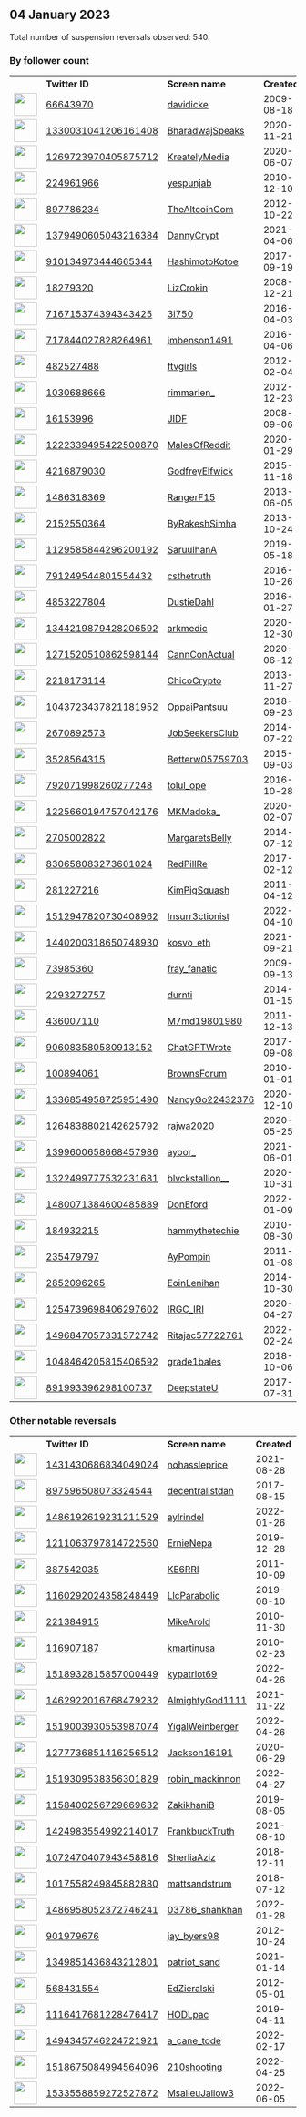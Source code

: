 
## 04 January 2023
Total number of suspension reversals observed: 540.

### By follower count
<table><tr><th></th><th align="left">Twitter ID</th><th align="left">Screen name</th>
<th align="left">Created</th><th align="left">Status</th><th align="left">Suspended</th><th align="left">Followers</th>
<tr><td><a href="https://pbs.twimg.com/profile_images/1311581896623697926/Na9lPg4F_normal.jpg"><img src="https://pbs.twimg.com/profile_images/1311581896623697926/Na9lPg4F_normal.jpg" width="40px" height="40px" align="center"/></a></td><td><a href="https://twitter.com/intent/user?user_id=66643970">66643970</a></td><td><a href="https://twitter.com/davidicke">davidicke</a></td><td>2009-08-18</td><td align="center">✔️</td><td></td><td>398437</td></tr>
<tr><td><a href="https://pbs.twimg.com/profile_images/1450176160323682311/V_cLcnsM_normal.jpg"><img src="https://pbs.twimg.com/profile_images/1450176160323682311/V_cLcnsM_normal.jpg" width="40px" height="40px" align="center"/></a></td><td><a href="https://twitter.com/intent/user?user_id=1330031041206161408">1330031041206161408</a></td><td><a href="https://twitter.com/BharadwajSpeaks">BharadwajSpeaks</a></td><td>2020-11-21</td><td align="center"></td><td></td><td>253291</td></tr>
<tr><td><a href="https://pbs.twimg.com/profile_images/1560941873157521409/VKyOmcvr_normal.jpg"><img src="https://pbs.twimg.com/profile_images/1560941873157521409/VKyOmcvr_normal.jpg" width="40px" height="40px" align="center"/></a></td><td><a href="https://twitter.com/intent/user?user_id=1269723970405875712">1269723970405875712</a></td><td><a href="https://twitter.com/KreatelyMedia">KreatelyMedia</a></td><td>2020-06-07</td><td align="center"></td><td>2022-11-16</td><td>153710</td></tr>
<tr><td><a href="https://pbs.twimg.com/profile_images/1279702966782451713/p28eIqqw_normal.jpg"><img src="https://pbs.twimg.com/profile_images/1279702966782451713/p28eIqqw_normal.jpg" width="40px" height="40px" align="center"/></a></td><td><a href="https://twitter.com/intent/user?user_id=224961966">224961966</a></td><td><a href="https://twitter.com/yespunjab">yespunjab</a></td><td>2010-12-10</td><td align="center"></td><td>2022-12-18</td><td>113967</td></tr>
<tr><td><a href="https://pbs.twimg.com/profile_images/1603410667175903234/j_4gHUDy_normal.jpg"><img src="https://pbs.twimg.com/profile_images/1603410667175903234/j_4gHUDy_normal.jpg" width="40px" height="40px" align="center"/></a></td><td><a href="https://twitter.com/intent/user?user_id=897786234">897786234</a></td><td><a href="https://twitter.com/TheAltcoinCom">TheAltcoinCom</a></td><td>2012-10-22</td><td align="center"></td><td>2022-12-22</td><td>112415</td></tr>
<tr><td><a href="https://pbs.twimg.com/profile_images/1526673684760510464/Pjcq1yES_normal.jpg"><img src="https://pbs.twimg.com/profile_images/1526673684760510464/Pjcq1yES_normal.jpg" width="40px" height="40px" align="center"/></a></td><td><a href="https://twitter.com/intent/user?user_id=1379490605043216384">1379490605043216384</a></td><td><a href="https://twitter.com/DannyCrypt">DannyCrypt</a></td><td>2021-04-06</td><td align="center"></td><td>2022-12-17</td><td>107699</td></tr>
<tr><td><a href="https://pbs.twimg.com/profile_images/1603442063441162246/b4MKVnR3_normal.jpg"><img src="https://pbs.twimg.com/profile_images/1603442063441162246/b4MKVnR3_normal.jpg" width="40px" height="40px" align="center"/></a></td><td><a href="https://twitter.com/intent/user?user_id=910134973444665344">910134973444665344</a></td><td><a href="https://twitter.com/HashimotoKotoe">HashimotoKotoe</a></td><td>2017-09-19</td><td align="center"></td><td>2022-12-20</td><td>88990</td></tr>
<tr><td><a href="https://pbs.twimg.com/profile_images/1626499023292055554/cSHYyNhG_normal.jpg"><img src="https://pbs.twimg.com/profile_images/1626499023292055554/cSHYyNhG_normal.jpg" width="40px" height="40px" align="center"/></a></td><td><a href="https://twitter.com/intent/user?user_id=18279320">18279320</a></td><td><a href="https://twitter.com/LizCrokin">LizCrokin</a></td><td>2008-12-21</td><td align="center"></td><td></td><td>86491</td></tr>
<tr><td><a href="https://pbs.twimg.com/profile_images/1612877123445788698/kHe8gZ2q_normal.jpg"><img src="https://pbs.twimg.com/profile_images/1612877123445788698/kHe8gZ2q_normal.jpg" width="40px" height="40px" align="center"/></a></td><td><a href="https://twitter.com/intent/user?user_id=716715374394343425">716715374394343425</a></td><td><a href="https://twitter.com/3i750">3i750</a></td><td>2016-04-03</td><td align="center"></td><td>2022-08-20</td><td>81946</td></tr>
<tr><td><a href="https://pbs.twimg.com/profile_images/717844529739603968/P_Tv39SP_normal.jpg"><img src="https://pbs.twimg.com/profile_images/717844529739603968/P_Tv39SP_normal.jpg" width="40px" height="40px" align="center"/></a></td><td><a href="https://twitter.com/intent/user?user_id=717844027828264961">717844027828264961</a></td><td><a href="https://twitter.com/jmbenson1491">jmbenson1491</a></td><td>2016-04-06</td><td align="center"></td><td>2022-11-13</td><td>78745</td></tr>
<tr><td><a href="https://pbs.twimg.com/profile_images/1610787868250894336/T5sIQ5CB_normal.jpg"><img src="https://pbs.twimg.com/profile_images/1610787868250894336/T5sIQ5CB_normal.jpg" width="40px" height="40px" align="center"/></a></td><td><a href="https://twitter.com/intent/user?user_id=482527488">482527488</a></td><td><a href="https://twitter.com/ftvgirls">ftvgirls</a></td><td>2012-02-04</td><td align="center"></td><td>2022-11-08</td><td>74501</td></tr>
<tr><td><a href="https://pbs.twimg.com/profile_images/1547165509707259904/6pYHDz3f_normal.jpg"><img src="https://pbs.twimg.com/profile_images/1547165509707259904/6pYHDz3f_normal.jpg" width="40px" height="40px" align="center"/></a></td><td><a href="https://twitter.com/intent/user?user_id=1030688666">1030688666</a></td><td><a href="https://twitter.com/rimmarlen_">rimmarlen_</a></td><td>2012-12-23</td><td align="center"></td><td>2022-12-13</td><td>73027</td></tr>
<tr><td><a href="https://pbs.twimg.com/profile_images/2611289622/n9kbjajk3t6l1a710y58_normal.jpeg"><img src="https://pbs.twimg.com/profile_images/2611289622/n9kbjajk3t6l1a710y58_normal.jpeg" width="40px" height="40px" align="center"/></a></td><td><a href="https://twitter.com/intent/user?user_id=16153996">16153996</a></td><td><a href="https://twitter.com/JIDF">JIDF</a></td><td>2008-09-06</td><td align="center"></td><td></td><td>51443</td></tr>
<tr><td><a href="https://pbs.twimg.com/profile_images/1520769058114871296/OjkhfL8y_normal.jpg"><img src="https://pbs.twimg.com/profile_images/1520769058114871296/OjkhfL8y_normal.jpg" width="40px" height="40px" align="center"/></a></td><td><a href="https://twitter.com/intent/user?user_id=1222339495422500870">1222339495422500870</a></td><td><a href="https://twitter.com/MalesOfReddit">MalesOfReddit</a></td><td>2020-01-29</td><td align="center"></td><td>2022-11-22</td><td>47320</td></tr>
<tr><td><a href="https://pbs.twimg.com/profile_images/824709220448800768/uTETmN87_normal.jpg"><img src="https://pbs.twimg.com/profile_images/824709220448800768/uTETmN87_normal.jpg" width="40px" height="40px" align="center"/></a></td><td><a href="https://twitter.com/intent/user?user_id=4216879030">4216879030</a></td><td><a href="https://twitter.com/GodfreyElfwick">GodfreyElfwick</a></td><td>2015-11-18</td><td align="center"></td><td></td><td>47045</td></tr>
<tr><td><a href="https://pbs.twimg.com/profile_images/1609955618126716937/eAgGWTMw_normal.jpg"><img src="https://pbs.twimg.com/profile_images/1609955618126716937/eAgGWTMw_normal.jpg" width="40px" height="40px" align="center"/></a></td><td><a href="https://twitter.com/intent/user?user_id=1486318369">1486318369</a></td><td><a href="https://twitter.com/RangerF15">RangerF15</a></td><td>2013-06-05</td><td align="center"></td><td>2022-10-23</td><td>42527</td></tr>
<tr><td><a href="https://pbs.twimg.com/profile_images/1591220109393399808/Gy6-Cwn9_normal.jpg"><img src="https://pbs.twimg.com/profile_images/1591220109393399808/Gy6-Cwn9_normal.jpg" width="40px" height="40px" align="center"/></a></td><td><a href="https://twitter.com/intent/user?user_id=2152550364">2152550364</a></td><td><a href="https://twitter.com/ByRakeshSimha">ByRakeshSimha</a></td><td>2013-10-24</td><td align="center"></td><td>2022-12-21</td><td>41109</td></tr>
<tr><td><a href="https://pbs.twimg.com/profile_images/1509726137404239874/9IAmateu_normal.jpg"><img src="https://pbs.twimg.com/profile_images/1509726137404239874/9IAmateu_normal.jpg" width="40px" height="40px" align="center"/></a></td><td><a href="https://twitter.com/intent/user?user_id=1129585844296200192">1129585844296200192</a></td><td><a href="https://twitter.com/SaruulhanA">SaruulhanA</a></td><td>2019-05-18</td><td align="center"></td><td>2022-07-26</td><td>38138</td></tr>
<tr><td><a href="https://pbs.twimg.com/profile_images/1610821086668537856/N4X8YCJy_normal.jpg"><img src="https://pbs.twimg.com/profile_images/1610821086668537856/N4X8YCJy_normal.jpg" width="40px" height="40px" align="center"/></a></td><td><a href="https://twitter.com/intent/user?user_id=791249544801554432">791249544801554432</a></td><td><a href="https://twitter.com/csthetruth">csthetruth</a></td><td>2016-10-26</td><td align="center"></td><td>2022-03-19</td><td>26648</td></tr>
<tr><td><a href="https://pbs.twimg.com/profile_images/1613151455019515905/_vtce22S_normal.jpg"><img src="https://pbs.twimg.com/profile_images/1613151455019515905/_vtce22S_normal.jpg" width="40px" height="40px" align="center"/></a></td><td><a href="https://twitter.com/intent/user?user_id=4853227804">4853227804</a></td><td><a href="https://twitter.com/DustieDahl">DustieDahl</a></td><td>2016-01-27</td><td align="center">🔒</td><td></td><td>26542</td></tr>
<tr><td><a href="https://pbs.twimg.com/profile_images/1344242484830941184/rwnfqYkk_normal.jpg"><img src="https://pbs.twimg.com/profile_images/1344242484830941184/rwnfqYkk_normal.jpg" width="40px" height="40px" align="center"/></a></td><td><a href="https://twitter.com/intent/user?user_id=1344219879428206592">1344219879428206592</a></td><td><a href="https://twitter.com/arkmedic">arkmedic</a></td><td>2020-12-30</td><td align="center"></td><td></td><td>24803</td></tr>
<tr><td><a href="https://pbs.twimg.com/profile_images/1610719203484483595/mZEax1qM_normal.png"><img src="https://pbs.twimg.com/profile_images/1610719203484483595/mZEax1qM_normal.png" width="40px" height="40px" align="center"/></a></td><td><a href="https://twitter.com/intent/user?user_id=1271520510862598144">1271520510862598144</a></td><td><a href="https://twitter.com/CannConActual">CannConActual</a></td><td>2020-06-12</td><td align="center"></td><td>2022-07-16</td><td>24376</td></tr>
<tr><td><a href="https://pbs.twimg.com/profile_images/965338260863004672/6U_7uSGl_normal.jpg"><img src="https://pbs.twimg.com/profile_images/965338260863004672/6U_7uSGl_normal.jpg" width="40px" height="40px" align="center"/></a></td><td><a href="https://twitter.com/intent/user?user_id=2218173114">2218173114</a></td><td><a href="https://twitter.com/ChicoCrypto">ChicoCrypto</a></td><td>2013-11-27</td><td align="center"></td><td></td><td>24015</td></tr>
<tr><td><a href="https://pbs.twimg.com/profile_images/1595663968554520576/7wSwLBLw_normal.jpg"><img src="https://pbs.twimg.com/profile_images/1595663968554520576/7wSwLBLw_normal.jpg" width="40px" height="40px" align="center"/></a></td><td><a href="https://twitter.com/intent/user?user_id=1043723437821181952">1043723437821181952</a></td><td><a href="https://twitter.com/OppaiPantsuu">OppaiPantsuu</a></td><td>2018-09-23</td><td align="center"></td><td>2022-11-25</td><td>22366</td></tr>
<tr><td><a href="https://pbs.twimg.com/profile_images/919219858532904960/iEbhKc7A_normal.jpg"><img src="https://pbs.twimg.com/profile_images/919219858532904960/iEbhKc7A_normal.jpg" width="40px" height="40px" align="center"/></a></td><td><a href="https://twitter.com/intent/user?user_id=2670892573">2670892573</a></td><td><a href="https://twitter.com/JobSeekersClub">JobSeekersClub</a></td><td>2014-07-22</td><td align="center"></td><td>2022-11-25</td><td>17626</td></tr>
<tr><td><a href="https://pbs.twimg.com/profile_images/1590841124733784064/C6isKUbg_normal.jpg"><img src="https://pbs.twimg.com/profile_images/1590841124733784064/C6isKUbg_normal.jpg" width="40px" height="40px" align="center"/></a></td><td><a href="https://twitter.com/intent/user?user_id=3528564315">3528564315</a></td><td><a href="https://twitter.com/Betterw05759703">Betterw05759703</a></td><td>2015-09-03</td><td align="center">🔒</td><td>2022-11-12</td><td>16358</td></tr>
<tr><td><a href="https://pbs.twimg.com/profile_images/1494609183739682820/pIJQQK-i_normal.jpg"><img src="https://pbs.twimg.com/profile_images/1494609183739682820/pIJQQK-i_normal.jpg" width="40px" height="40px" align="center"/></a></td><td><a href="https://twitter.com/intent/user?user_id=792071998260277248">792071998260277248</a></td><td><a href="https://twitter.com/tolul_ope">tolul_ope</a></td><td>2016-10-28</td><td align="center"></td><td>2022-03-16</td><td>14612</td></tr>
<tr><td><a href="https://pbs.twimg.com/profile_images/1629705644403052544/BqhYW93B_normal.jpg"><img src="https://pbs.twimg.com/profile_images/1629705644403052544/BqhYW93B_normal.jpg" width="40px" height="40px" align="center"/></a></td><td><a href="https://twitter.com/intent/user?user_id=1225660194757042176">1225660194757042176</a></td><td><a href="https://twitter.com/MKMadoka_">MKMadoka_</a></td><td>2020-02-07</td><td align="center"></td><td>2022-12-13</td><td>14459</td></tr>
<tr><td><a href="https://pbs.twimg.com/profile_images/1058075987043213312/Hur9SczP_normal.jpg"><img src="https://pbs.twimg.com/profile_images/1058075987043213312/Hur9SczP_normal.jpg" width="40px" height="40px" align="center"/></a></td><td><a href="https://twitter.com/intent/user?user_id=2705002822">2705002822</a></td><td><a href="https://twitter.com/MargaretsBelly">MargaretsBelly</a></td><td>2014-07-12</td><td align="center"></td><td></td><td>12465</td></tr>
<tr><td><a href="https://pbs.twimg.com/profile_images/843319469636120576/ltOZ4jgy_normal.jpg"><img src="https://pbs.twimg.com/profile_images/843319469636120576/ltOZ4jgy_normal.jpg" width="40px" height="40px" align="center"/></a></td><td><a href="https://twitter.com/intent/user?user_id=830658083273601024">830658083273601024</a></td><td><a href="https://twitter.com/RedPillRe">RedPillRe</a></td><td>2017-02-12</td><td align="center"></td><td></td><td>12265</td></tr>
<tr><td><a href="https://pbs.twimg.com/profile_images/574512797393940480/6DiwvVGd_normal.jpeg"><img src="https://pbs.twimg.com/profile_images/574512797393940480/6DiwvVGd_normal.jpeg" width="40px" height="40px" align="center"/></a></td><td><a href="https://twitter.com/intent/user?user_id=281227216">281227216</a></td><td><a href="https://twitter.com/KimPigSquash">KimPigSquash</a></td><td>2011-04-12</td><td align="center"></td><td>2022-05-07</td><td>11409</td></tr>
<tr><td><a href="https://pbs.twimg.com/profile_images/1512948017267150858/AfUTyAT__normal.jpg"><img src="https://pbs.twimg.com/profile_images/1512948017267150858/AfUTyAT__normal.jpg" width="40px" height="40px" align="center"/></a></td><td><a href="https://twitter.com/intent/user?user_id=1512947820730408962">1512947820730408962</a></td><td><a href="https://twitter.com/Insurr3ctionist">Insurr3ctionist</a></td><td>2022-04-10</td><td align="center"></td><td>2022-08-17</td><td>10398</td></tr>
<tr><td><a href="https://pbs.twimg.com/profile_images/1567786549323997184/s-_8Lkyq_normal.jpg"><img src="https://pbs.twimg.com/profile_images/1567786549323997184/s-_8Lkyq_normal.jpg" width="40px" height="40px" align="center"/></a></td><td><a href="https://twitter.com/intent/user?user_id=1440200318650748930">1440200318650748930</a></td><td><a href="https://twitter.com/kosvo_eth">kosvo_eth</a></td><td>2021-09-21</td><td align="center"></td><td>2022-12-02</td><td>10082</td></tr>
<tr><td><a href="https://pbs.twimg.com/profile_images/1612908195357270027/8d5APsGg_normal.jpg"><img src="https://pbs.twimg.com/profile_images/1612908195357270027/8d5APsGg_normal.jpg" width="40px" height="40px" align="center"/></a></td><td><a href="https://twitter.com/intent/user?user_id=73985360">73985360</a></td><td><a href="https://twitter.com/fray_fanatic">fray_fanatic</a></td><td>2009-09-13</td><td align="center"></td><td></td><td>9788</td></tr>
<tr><td><a href="https://pbs.twimg.com/profile_images/1557597159024984065/2IYJWCqe_normal.jpg"><img src="https://pbs.twimg.com/profile_images/1557597159024984065/2IYJWCqe_normal.jpg" width="40px" height="40px" align="center"/></a></td><td><a href="https://twitter.com/intent/user?user_id=2293272757">2293272757</a></td><td><a href="https://twitter.com/durnti">durnti</a></td><td>2014-01-15</td><td align="center"></td><td>2022-12-28</td><td>9552</td></tr>
<tr><td><a href="https://pbs.twimg.com/profile_images/1573694417122336774/5qO-Ki3m_normal.jpg"><img src="https://pbs.twimg.com/profile_images/1573694417122336774/5qO-Ki3m_normal.jpg" width="40px" height="40px" align="center"/></a></td><td><a href="https://twitter.com/intent/user?user_id=436007110">436007110</a></td><td><a href="https://twitter.com/M7md19801980">M7md19801980</a></td><td>2011-12-13</td><td align="center"></td><td>2022-11-17</td><td>9396</td></tr>
<tr><td><a href="https://pbs.twimg.com/profile_images/1622806478838022144/C2MQPSxq_normal.jpg"><img src="https://pbs.twimg.com/profile_images/1622806478838022144/C2MQPSxq_normal.jpg" width="40px" height="40px" align="center"/></a></td><td><a href="https://twitter.com/intent/user?user_id=906083580580913152">906083580580913152</a></td><td><a href="https://twitter.com/ChatGPTWrote">ChatGPTWrote</a></td><td>2017-09-08</td><td align="center"></td><td></td><td>8692</td></tr>
<tr><td><a href="https://pbs.twimg.com/profile_images/1610573244939046912/4f7XpEEp_normal.jpg"><img src="https://pbs.twimg.com/profile_images/1610573244939046912/4f7XpEEp_normal.jpg" width="40px" height="40px" align="center"/></a></td><td><a href="https://twitter.com/intent/user?user_id=100894061">100894061</a></td><td><a href="https://twitter.com/BrownsForum">BrownsForum</a></td><td>2010-01-01</td><td align="center"></td><td></td><td>8563</td></tr>
<tr><td><a href="https://pbs.twimg.com/profile_images/1338673928877686791/1DVQhdhT_normal.jpg"><img src="https://pbs.twimg.com/profile_images/1338673928877686791/1DVQhdhT_normal.jpg" width="40px" height="40px" align="center"/></a></td><td><a href="https://twitter.com/intent/user?user_id=1336854958725951490">1336854958725951490</a></td><td><a href="https://twitter.com/NancyGo22432376">NancyGo22432376</a></td><td>2020-12-10</td><td align="center"></td><td>2022-07-22</td><td>8539</td></tr>
<tr><td><a href="https://pbs.twimg.com/profile_images/1510006633627222016/bLJGpt5Y_normal.jpg"><img src="https://pbs.twimg.com/profile_images/1510006633627222016/bLJGpt5Y_normal.jpg" width="40px" height="40px" align="center"/></a></td><td><a href="https://twitter.com/intent/user?user_id=1264838802142625792">1264838802142625792</a></td><td><a href="https://twitter.com/rajwa2020">rajwa2020</a></td><td>2020-05-25</td><td align="center"></td><td>2022-12-27</td><td>8256</td></tr>
<tr><td><a href="https://pbs.twimg.com/profile_images/1610869462261022721/C_WAABWH_normal.jpg"><img src="https://pbs.twimg.com/profile_images/1610869462261022721/C_WAABWH_normal.jpg" width="40px" height="40px" align="center"/></a></td><td><a href="https://twitter.com/intent/user?user_id=1399600658668457986">1399600658668457986</a></td><td><a href="https://twitter.com/ayoor_">ayoor_</a></td><td>2021-06-01</td><td align="center"></td><td>2022-12-02</td><td>7880</td></tr>
<tr><td><a href="https://pbs.twimg.com/profile_images/1613456509777715200/Zr_USpXn_normal.jpg"><img src="https://pbs.twimg.com/profile_images/1613456509777715200/Zr_USpXn_normal.jpg" width="40px" height="40px" align="center"/></a></td><td><a href="https://twitter.com/intent/user?user_id=1322499777532231681">1322499777532231681</a></td><td><a href="https://twitter.com/blvckstallion__">blvckstallion__</a></td><td>2020-10-31</td><td align="center"></td><td></td><td>7432</td></tr>
<tr><td><a href="https://pbs.twimg.com/profile_images/1482569648172199937/Yc0Utjjg_normal.jpg"><img src="https://pbs.twimg.com/profile_images/1482569648172199937/Yc0Utjjg_normal.jpg" width="40px" height="40px" align="center"/></a></td><td><a href="https://twitter.com/intent/user?user_id=1480071384600485889">1480071384600485889</a></td><td><a href="https://twitter.com/DonEford">DonEford</a></td><td>2022-01-09</td><td align="center"></td><td>2022-11-04</td><td>7294</td></tr>
<tr><td><a href="https://pbs.twimg.com/profile_images/1633422108637233154/NkS6Bpkb_normal.jpg"><img src="https://pbs.twimg.com/profile_images/1633422108637233154/NkS6Bpkb_normal.jpg" width="40px" height="40px" align="center"/></a></td><td><a href="https://twitter.com/intent/user?user_id=184932215">184932215</a></td><td><a href="https://twitter.com/hammythetechie">hammythetechie</a></td><td>2010-08-30</td><td align="center"></td><td>2022-12-27</td><td>7226</td></tr>
<tr><td><a href="https://pbs.twimg.com/profile_images/1518824983321010176/-jTaWPvu_normal.jpg"><img src="https://pbs.twimg.com/profile_images/1518824983321010176/-jTaWPvu_normal.jpg" width="40px" height="40px" align="center"/></a></td><td><a href="https://twitter.com/intent/user?user_id=235479797">235479797</a></td><td><a href="https://twitter.com/AyPompin">AyPompin</a></td><td>2011-01-08</td><td align="center"></td><td>2022-07-21</td><td>6999</td></tr>
<tr><td><a href="https://pbs.twimg.com/profile_images/1107048029796864000/HbaNzYKc_normal.png"><img src="https://pbs.twimg.com/profile_images/1107048029796864000/HbaNzYKc_normal.png" width="40px" height="40px" align="center"/></a></td><td><a href="https://twitter.com/intent/user?user_id=2852096265">2852096265</a></td><td><a href="https://twitter.com/EoinLenihan">EoinLenihan</a></td><td>2014-10-30</td><td align="center"></td><td>2022-05-06</td><td>6291</td></tr>
<tr><td><a href="https://pbs.twimg.com/profile_images/1630410222442258432/WWhx-Ty5_normal.jpg"><img src="https://pbs.twimg.com/profile_images/1630410222442258432/WWhx-Ty5_normal.jpg" width="40px" height="40px" align="center"/></a></td><td><a href="https://twitter.com/intent/user?user_id=1254739698406297602">1254739698406297602</a></td><td><a href="https://twitter.com/IRGC_IRI">IRGC_IRI</a></td><td>2020-04-27</td><td align="center"></td><td>2022-11-08</td><td>5752</td></tr>
<tr><td><a href="https://pbs.twimg.com/profile_images/1506728160620171265/3KxN0HRe_normal.jpg"><img src="https://pbs.twimg.com/profile_images/1506728160620171265/3KxN0HRe_normal.jpg" width="40px" height="40px" align="center"/></a></td><td><a href="https://twitter.com/intent/user?user_id=1496847057331572742">1496847057331572742</a></td><td><a href="https://twitter.com/Ritajac57722761">Ritajac57722761</a></td><td>2022-02-24</td><td align="center"></td><td>2022-10-29</td><td>5526</td></tr>
<tr><td><a href="https://pbs.twimg.com/profile_images/1613678302970929153/dwawq9lu_normal.png"><img src="https://pbs.twimg.com/profile_images/1613678302970929153/dwawq9lu_normal.png" width="40px" height="40px" align="center"/></a></td><td><a href="https://twitter.com/intent/user?user_id=1048464205815406592">1048464205815406592</a></td><td><a href="https://twitter.com/grade1bales">grade1bales</a></td><td>2018-10-06</td><td align="center"></td><td>2022-12-12</td><td>5429</td></tr>
<tr><td><a href="https://pbs.twimg.com/profile_images/1610429291535241216/-WiL_QlD_normal.jpg"><img src="https://pbs.twimg.com/profile_images/1610429291535241216/-WiL_QlD_normal.jpg" width="40px" height="40px" align="center"/></a></td><td><a href="https://twitter.com/intent/user?user_id=891993396298100737">891993396298100737</a></td><td><a href="https://twitter.com/DeepstateU">DeepstateU</a></td><td>2017-07-31</td><td align="center"></td><td>2022-11-10</td><td>5328</td></tr>
</table>

### Other notable reversals
<table><tr><th></th><th align="left">Twitter ID</th><th align="left">Screen name</th>
<th align="left">Created</th><th align="left">Status</th><th align="left">Suspended</th><th align="left">Followers</th>
<tr><td><a href="https://pbs.twimg.com/profile_images/1488025499670659074/gp0ieR7E_normal.jpg"><img src="https://pbs.twimg.com/profile_images/1488025499670659074/gp0ieR7E_normal.jpg" width="40px" height="40px" align="center"/></a></td><td><a href="https://twitter.com/intent/user?user_id=1431430686834049024">1431430686834049024</a></td><td><a href="https://twitter.com/nohassleprice">nohassleprice</a></td><td>2021-08-28</td><td align="center"></td><td>2023-01-02</td><td>472</td></tr>
<tr><td><a href="https://pbs.twimg.com/profile_images/1611083212079390743/GMFtjxm0_normal.jpg"><img src="https://pbs.twimg.com/profile_images/1611083212079390743/GMFtjxm0_normal.jpg" width="40px" height="40px" align="center"/></a></td><td><a href="https://twitter.com/intent/user?user_id=897596508073324544">897596508073324544</a></td><td><a href="https://twitter.com/decentralistdan">decentralistdan</a></td><td>2017-08-15</td><td align="center"></td><td>2022-12-14</td><td>1689</td></tr>
<tr><td><a href="https://pbs.twimg.com/profile_images/1596001165430226944/OlKTrlHU_normal.jpg"><img src="https://pbs.twimg.com/profile_images/1596001165430226944/OlKTrlHU_normal.jpg" width="40px" height="40px" align="center"/></a></td><td><a href="https://twitter.com/intent/user?user_id=1486192619231211529">1486192619231211529</a></td><td><a href="https://twitter.com/aylrindel">aylrindel</a></td><td>2022-01-26</td><td align="center">🚫</td><td>2023-01-03</td><td>0</td></tr>
<tr><td><a href="https://pbs.twimg.com/profile_images/1593691008885301256/XJL7Atre_normal.jpg"><img src="https://pbs.twimg.com/profile_images/1593691008885301256/XJL7Atre_normal.jpg" width="40px" height="40px" align="center"/></a></td><td><a href="https://twitter.com/intent/user?user_id=1211063797814722560">1211063797814722560</a></td><td><a href="https://twitter.com/ErnieNepa">ErnieNepa</a></td><td>2019-12-28</td><td align="center"></td><td>2023-01-02</td><td>1470</td></tr>
<tr><td><a href="https://pbs.twimg.com/profile_images/1016303585053704194/fJjeaOnt_normal.jpg"><img src="https://pbs.twimg.com/profile_images/1016303585053704194/fJjeaOnt_normal.jpg" width="40px" height="40px" align="center"/></a></td><td><a href="https://twitter.com/intent/user?user_id=387542035">387542035</a></td><td><a href="https://twitter.com/KE6RRI">KE6RRI</a></td><td>2011-10-09</td><td align="center"></td><td>2022-12-31</td><td>111</td></tr>
<tr><td><a href="https://pbs.twimg.com/profile_images/1238318818574860288/I3gkjbeL_normal.jpg"><img src="https://pbs.twimg.com/profile_images/1238318818574860288/I3gkjbeL_normal.jpg" width="40px" height="40px" align="center"/></a></td><td><a href="https://twitter.com/intent/user?user_id=1160292024358248449">1160292024358248449</a></td><td><a href="https://twitter.com/LlcParabolic">LlcParabolic</a></td><td>2019-08-10</td><td align="center"></td><td>2023-01-03</td><td>189</td></tr>
<tr><td><a href="https://pbs.twimg.com/profile_images/1612527057778401299/w37um_xk_normal.jpg"><img src="https://pbs.twimg.com/profile_images/1612527057778401299/w37um_xk_normal.jpg" width="40px" height="40px" align="center"/></a></td><td><a href="https://twitter.com/intent/user?user_id=221384915">221384915</a></td><td><a href="https://twitter.com/MikeArold">MikeArold</a></td><td>2010-11-30</td><td align="center"></td><td>2023-01-04</td><td>70</td></tr>
<tr><td><a href="https://pbs.twimg.com/profile_images/1054894306526486529/-YEikfW4_normal.jpg"><img src="https://pbs.twimg.com/profile_images/1054894306526486529/-YEikfW4_normal.jpg" width="40px" height="40px" align="center"/></a></td><td><a href="https://twitter.com/intent/user?user_id=116907187">116907187</a></td><td><a href="https://twitter.com/kmartinusa">kmartinusa</a></td><td>2010-02-23</td><td align="center"></td><td>2023-01-03</td><td>181</td></tr>
<tr><td><a href="https://pbs.twimg.com/profile_images/1520422467998785536/s51bhYg6_normal.jpg"><img src="https://pbs.twimg.com/profile_images/1520422467998785536/s51bhYg6_normal.jpg" width="40px" height="40px" align="center"/></a></td><td><a href="https://twitter.com/intent/user?user_id=1518932815857000449">1518932815857000449</a></td><td><a href="https://twitter.com/kypatriot69">kypatriot69</a></td><td>2022-04-26</td><td align="center"></td><td>2023-01-03</td><td>414</td></tr>
<tr><td><a href="https://pbs.twimg.com/profile_images/1496894307084779529/4rlslcHZ_normal.jpg"><img src="https://pbs.twimg.com/profile_images/1496894307084779529/4rlslcHZ_normal.jpg" width="40px" height="40px" align="center"/></a></td><td><a href="https://twitter.com/intent/user?user_id=1462922016768479232">1462922016768479232</a></td><td><a href="https://twitter.com/AlmightyGod1111">AlmightyGod1111</a></td><td>2021-11-22</td><td align="center"></td><td>2022-07-16</td><td>2312</td></tr>
<tr><td><a href="https://pbs.twimg.com/profile_images/1519011834409463808/Kxyhc0Ti_normal.jpg"><img src="https://pbs.twimg.com/profile_images/1519011834409463808/Kxyhc0Ti_normal.jpg" width="40px" height="40px" align="center"/></a></td><td><a href="https://twitter.com/intent/user?user_id=1519003930553987074">1519003930553987074</a></td><td><a href="https://twitter.com/YigalWeinberger">YigalWeinberger</a></td><td>2022-04-26</td><td align="center"></td><td>2022-12-12</td><td>227</td></tr>
<tr><td><a href="https://abs.twimg.com/sticky/default_profile_images/default_profile_normal.png"><img src="https://abs.twimg.com/sticky/default_profile_images/default_profile_normal.png" width="40px" height="40px" align="center"/></a></td><td><a href="https://twitter.com/intent/user?user_id=1277736851416256512">1277736851416256512</a></td><td><a href="https://twitter.com/Jackson16191">Jackson16191</a></td><td>2020-06-29</td><td align="center">🔒</td><td>2022-10-20</td><td>0</td></tr>
<tr><td><a href="https://pbs.twimg.com/profile_images/1520847095200108544/hsMUrklf_normal.jpg"><img src="https://pbs.twimg.com/profile_images/1520847095200108544/hsMUrklf_normal.jpg" width="40px" height="40px" align="center"/></a></td><td><a href="https://twitter.com/intent/user?user_id=1519309538356301829">1519309538356301829</a></td><td><a href="https://twitter.com/robin_mackinnon">robin_mackinnon</a></td><td>2022-04-27</td><td align="center"></td><td>2022-12-30</td><td>56</td></tr>
<tr><td><a href="https://abs.twimg.com/sticky/default_profile_images/default_profile_normal.png"><img src="https://abs.twimg.com/sticky/default_profile_images/default_profile_normal.png" width="40px" height="40px" align="center"/></a></td><td><a href="https://twitter.com/intent/user?user_id=1158400256729669632">1158400256729669632</a></td><td><a href="https://twitter.com/ZakikhaniB">ZakikhaniB</a></td><td>2019-08-05</td><td align="center">🚫</td><td>2022-11-29</td><td>0</td></tr>
<tr><td><a href="https://pbs.twimg.com/profile_images/1425218559899095040/qEbgBMa2_normal.jpg"><img src="https://pbs.twimg.com/profile_images/1425218559899095040/qEbgBMa2_normal.jpg" width="40px" height="40px" align="center"/></a></td><td><a href="https://twitter.com/intent/user?user_id=1424983554992214017">1424983554992214017</a></td><td><a href="https://twitter.com/FrankbuckTruth">FrankbuckTruth</a></td><td>2021-08-10</td><td align="center"></td><td>2022-10-29</td><td>1036</td></tr>
<tr><td><a href="https://pbs.twimg.com/profile_images/1477952790232289285/PoUBZ3dn_normal.jpg"><img src="https://pbs.twimg.com/profile_images/1477952790232289285/PoUBZ3dn_normal.jpg" width="40px" height="40px" align="center"/></a></td><td><a href="https://twitter.com/intent/user?user_id=1072470407943458816">1072470407943458816</a></td><td><a href="https://twitter.com/SherliaAziz">SherliaAziz</a></td><td>2018-12-11</td><td align="center"></td><td>2022-12-14</td><td>474</td></tr>
<tr><td><a href="https://pbs.twimg.com/profile_images/1481731299685453825/Kp-jwHGv_normal.jpg"><img src="https://pbs.twimg.com/profile_images/1481731299685453825/Kp-jwHGv_normal.jpg" width="40px" height="40px" align="center"/></a></td><td><a href="https://twitter.com/intent/user?user_id=1017558249845882880">1017558249845882880</a></td><td><a href="https://twitter.com/mattsandstrum">mattsandstrum</a></td><td>2018-07-12</td><td align="center"></td><td>2022-12-18</td><td>94</td></tr>
<tr><td><a href="https://pbs.twimg.com/profile_images/1486958329159028737/foc5YgR1_normal.jpg"><img src="https://pbs.twimg.com/profile_images/1486958329159028737/foc5YgR1_normal.jpg" width="40px" height="40px" align="center"/></a></td><td><a href="https://twitter.com/intent/user?user_id=1486958052372746241">1486958052372746241</a></td><td><a href="https://twitter.com/03786_shahkhan">03786_shahkhan</a></td><td>2022-01-28</td><td align="center"></td><td>2022-12-09</td><td>765</td></tr>
<tr><td><a href="https://pbs.twimg.com/profile_images/1078035443847880704/Wt6Vmy3y_normal.jpg"><img src="https://pbs.twimg.com/profile_images/1078035443847880704/Wt6Vmy3y_normal.jpg" width="40px" height="40px" align="center"/></a></td><td><a href="https://twitter.com/intent/user?user_id=901979676">901979676</a></td><td><a href="https://twitter.com/jay_byers98">jay_byers98</a></td><td>2012-10-24</td><td align="center"></td><td>2022-11-30</td><td>329</td></tr>
<tr><td><a href="https://pbs.twimg.com/profile_images/1349851560541618178/sCT9xdJc_normal.jpg"><img src="https://pbs.twimg.com/profile_images/1349851560541618178/sCT9xdJc_normal.jpg" width="40px" height="40px" align="center"/></a></td><td><a href="https://twitter.com/intent/user?user_id=1349851436843212801">1349851436843212801</a></td><td><a href="https://twitter.com/patriot_sand">patriot_sand</a></td><td>2021-01-14</td><td align="center"></td><td>2022-07-17</td><td>341</td></tr>
<tr><td><a href="https://pbs.twimg.com/profile_images/504094562701160449/21XdyC5f_normal.jpeg"><img src="https://pbs.twimg.com/profile_images/504094562701160449/21XdyC5f_normal.jpeg" width="40px" height="40px" align="center"/></a></td><td><a href="https://twitter.com/intent/user?user_id=568431554">568431554</a></td><td><a href="https://twitter.com/EdZieralski">EdZieralski</a></td><td>2012-05-01</td><td align="center"></td><td>2022-11-29</td><td>1594</td></tr>
<tr><td><a href="https://pbs.twimg.com/profile_images/1215071440350982144/XeZmXYau_normal.jpg"><img src="https://pbs.twimg.com/profile_images/1215071440350982144/XeZmXYau_normal.jpg" width="40px" height="40px" align="center"/></a></td><td><a href="https://twitter.com/intent/user?user_id=1116417681228476417">1116417681228476417</a></td><td><a href="https://twitter.com/HODLpac">HODLpac</a></td><td>2019-04-11</td><td align="center"></td><td>2022-12-18</td><td>2591</td></tr>
<tr><td><a href="https://pbs.twimg.com/profile_images/1622577310284099586/b7esi-lo_normal.jpg"><img src="https://pbs.twimg.com/profile_images/1622577310284099586/b7esi-lo_normal.jpg" width="40px" height="40px" align="center"/></a></td><td><a href="https://twitter.com/intent/user?user_id=1494345746224721921">1494345746224721921</a></td><td><a href="https://twitter.com/a_cane_tode">a_cane_tode</a></td><td>2022-02-17</td><td align="center">👋</td><td>2022-12-14</td><td>427</td></tr>
<tr><td><a href="https://pbs.twimg.com/profile_images/1631800144403333122/UKSRBXH2_normal.jpg"><img src="https://pbs.twimg.com/profile_images/1631800144403333122/UKSRBXH2_normal.jpg" width="40px" height="40px" align="center"/></a></td><td><a href="https://twitter.com/intent/user?user_id=1518675084994564096">1518675084994564096</a></td><td><a href="https://twitter.com/210shooting">210shooting</a></td><td>2022-04-25</td><td align="center"></td><td>2022-10-20</td><td>528</td></tr>
<tr><td><a href="https://pbs.twimg.com/profile_images/1613207757854752770/tabvbv-B_normal.jpg"><img src="https://pbs.twimg.com/profile_images/1613207757854752770/tabvbv-B_normal.jpg" width="40px" height="40px" align="center"/></a></td><td><a href="https://twitter.com/intent/user?user_id=1533558859272527872">1533558859272527872</a></td><td><a href="https://twitter.com/MsalieuJallow3">MsalieuJallow3</a></td><td>2022-06-05</td><td align="center">🔒</td><td>2023-01-01</td><td>2</td></tr>
</table>
